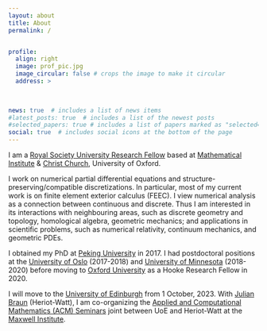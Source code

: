 ```yaml
---
layout: about
title: About
permalink: /


profile:
  align: right
  image: prof_pic.jpg
  image_circular: false # crops the image to make it circular
  address: >
  
  

news: true  # includes a list of news items
#latest_posts: true  # includes a list of the newest posts
#selected_papers: true # includes a list of papers marked as "selected={true}"
social: true  # includes social icons at the bottom of the page
---
```



I am a <a href='https://en.wikipedia.org/wiki/Royal_Society_University_Research_Fellowship'>Royal Society University Research Fellow</a> based at <a href='https://www.maths.ox.ac.uk'>Mathematical Institute</a> & <a href='https://www.chch.ox.ac.uk'>Christ Church</a>, University of Oxford.  

I work on numerical partial differential equations and structure-preserving/compatible discretizations. In particular, most of my current work is on finite element exterior calculus (FEEC). I view numerical analysis as a connection between continuous and discrete. Thus I am interested in its interactions with neighbouring areas, such as discrete geometry and topology, homological algebra, geometric mechanics; and applications in scientific problems, such as numerical relativity, continuum mechanics, and geometric PDEs.  

I obtained my PhD at <a href='https://bicmr.pku.edu.cn'>Peking University</a> in 2017. I had postdoctoral positions at the <a href='https://www.mn.uio.no/math/english/'>University of Oslo</a> (2017-2018) and <a href='https://cse.umn.edu/math'>   University of Minnesota</a> (2018-2020) before moving to <a href='https://www.maths.ox.ac.uk'>Oxford University</a> as a Hooke Research Fellow in 2020.

I will move to the [University of Edinburgh](https://www.maths.ed.ac.uk) from 1 October, 2023. With <a href='http://www.macs.hw.ac.uk/~jb2055/index.htm'>Julian Braun</a> (Heriot-Watt), I am co-organizing the <a href='https://www.maths.ed.ac.uk/school-of-mathematics/events/acm'>Applied and Computational Mathematics (ACM) Seminars</a> joint between UoE and Heriot-Watt at the <a href='https://www.maxwell.ac.uk'>Maxwell Institute</a>. 

 
 


 
